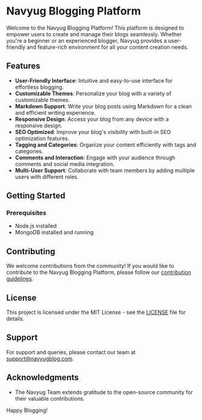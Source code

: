 # Navyug Blogging Platform

Welcome to the Navyug Blogging Platform! This platform is designed to empower users to create and manage their blogs seamlessly. Whether you're a beginner or an experienced blogger, Navyug provides a user-friendly and feature-rich environment for all your content creation needs.

## Features

- **User-Friendly Interface**: Intuitive and easy-to-use interface for effortless blogging.
- **Customizable Themes**: Personalize your blog with a variety of customizable themes.
- **Markdown Support**: Write your blog posts using Markdown for a clean and efficient writing experience.
- **Responsive Design**: Access your blog from any device with a responsive design.
- **SEO Optimized**: Improve your blog's visibility with built-in SEO optimization features.
- **Tagging and Categories**: Organize your content efficiently with tags and categories.
- **Comments and Interaction**: Engage with your audience through comments and social media integration.
- **Multi-User Support**: Collaborate with team members by adding multiple users with different roles.

## Getting Started

### Prerequisites

- Node.js installed
- MongoDB installed and running


## Contributing

We welcome contributions from the community! If you would like to contribute to the Navyug Blogging Platform, please follow our [contribution guidelines](CONTRIBUTING.md).

## License

This project is licensed under the MIT License - see the [LICENSE](LICENSE) file for details.

## Support

For support and queries, please contact our team at [support@navyugblog.com](mailto:support@navyugblog.com).

## Acknowledgments

- The Navyug Team extends gratitude to the open-source community for their valuable contributions.

Happy Blogging!

